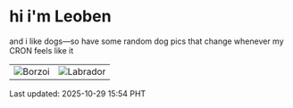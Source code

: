 # hi i'm Leoben

and i like dogs—so have some random dog pics that change whenever my CRON feels like it

|  |  |
|--------|----------|
| ![Borzoi](https://random-dog-vercel.vercel.app/api/random-borzoi?v=1761724499) | ![Labrador](https://random-dog-vercel.vercel.app/api/random-labrador?v=1761724499) |

Last updated: 2025-10-29 15:54 PHT
